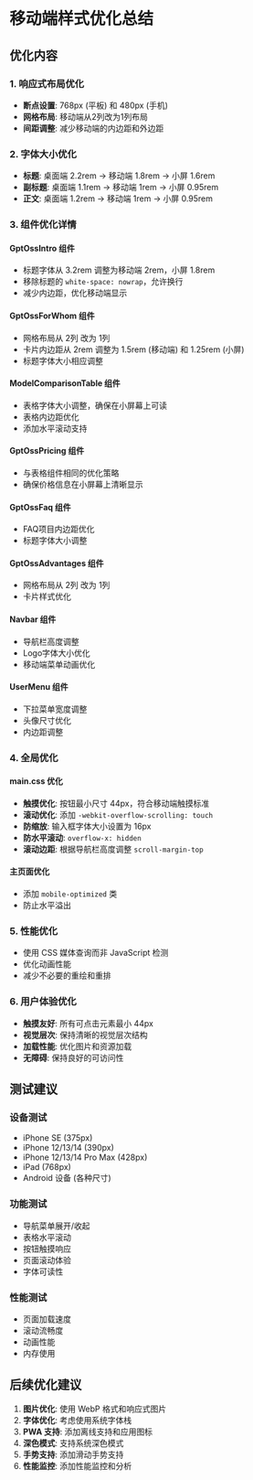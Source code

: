 # 移动端样式优化总结

## 优化内容

### 1. 响应式布局优化
- **断点设置**: 768px (平板) 和 480px (手机)
- **网格布局**: 移动端从2列改为1列布局
- **间距调整**: 减少移动端的内边距和外边距

### 2. 字体大小优化
- **标题**: 桌面端 2.2rem → 移动端 1.8rem → 小屏 1.6rem
- **副标题**: 桌面端 1.1rem → 移动端 1rem → 小屏 0.95rem
- **正文**: 桌面端 1.2rem → 移动端 1rem → 小屏 0.95rem

### 3. 组件优化详情

#### GptOssIntro 组件
- 标题字体从 3.2rem 调整为移动端 2rem，小屏 1.8rem
- 移除标题的 `white-space: nowrap`，允许换行
- 减少内边距，优化移动端显示

#### GptOssForWhom 组件
- 网格布局从 2列 改为 1列
- 卡片内边距从 2rem 调整为 1.5rem (移动端) 和 1.25rem (小屏)
- 标题字体大小相应调整

#### ModelComparisonTable 组件
- 表格字体大小调整，确保在小屏幕上可读
- 表格内边距优化
- 添加水平滚动支持

#### GptOssPricing 组件
- 与表格组件相同的优化策略
- 确保价格信息在小屏幕上清晰显示

#### GptOssFaq 组件
- FAQ项目内边距优化
- 标题字体大小调整

#### GptOssAdvantages 组件
- 网格布局从 2列 改为 1列
- 卡片样式优化

#### Navbar 组件
- 导航栏高度调整
- Logo字体大小优化
- 移动端菜单动画优化

#### UserMenu 组件
- 下拉菜单宽度调整
- 头像尺寸优化
- 内边距调整

### 4. 全局优化

#### main.css 优化
- **触摸优化**: 按钮最小尺寸 44px，符合移动端触摸标准
- **滚动优化**: 添加 `-webkit-overflow-scrolling: touch`
- **防缩放**: 输入框字体大小设置为 16px
- **防水平滚动**: `overflow-x: hidden`
- **滚动边距**: 根据导航栏高度调整 `scroll-margin-top`

#### 主页面优化
- 添加 `mobile-optimized` 类
- 防止水平溢出

### 5. 性能优化
- 使用 CSS 媒体查询而非 JavaScript 检测
- 优化动画性能
- 减少不必要的重绘和重排

### 6. 用户体验优化
- **触摸友好**: 所有可点击元素最小 44px
- **视觉层次**: 保持清晰的视觉层次结构
- **加载性能**: 优化图片和资源加载
- **无障碍**: 保持良好的可访问性

## 测试建议

### 设备测试
- iPhone SE (375px)
- iPhone 12/13/14 (390px)
- iPhone 12/13/14 Pro Max (428px)
- iPad (768px)
- Android 设备 (各种尺寸)

### 功能测试
- 导航菜单展开/收起
- 表格水平滚动
- 按钮触摸响应
- 页面滚动体验
- 字体可读性

### 性能测试
- 页面加载速度
- 滚动流畅度
- 动画性能
- 内存使用

## 后续优化建议

1. **图片优化**: 使用 WebP 格式和响应式图片
2. **字体优化**: 考虑使用系统字体栈
3. **PWA 支持**: 添加离线支持和应用图标
4. **深色模式**: 支持系统深色模式
5. **手势支持**: 添加滑动手势支持
6. **性能监控**: 添加性能监控和分析 